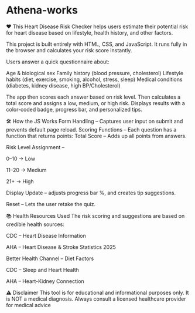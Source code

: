 # Athena-works

❤️ This Heart Disease Risk Checker helps users estimate their potential risk for heart disease based on lifestyle, health history, and other factors.

This project is built entirely with HTML, CSS, and JavaScript. It runs fully in the browser and calculates your risk score instantly.



Users answer a quick questionnaire about:

Age & biological sex
Family history (blood pressure, cholesterol)
Lifestyle habits (diet, exercise, smoking, alcohol, stress, sleep)
Medical conditions (diabetes, kidney disease, high BP/Cholesterol)

The app then scores each answer based on risk level.
 Then calculates a total score and assigns a low, medium, or high risk.
Displays results with a color-coded badge, progress bar, and personalized tips.

🛠 How the JS Works
Form Handling – Captures user input on submit and prevents default page reload.
Scoring Functions – Each question has a function that returns points:
Total Score – Adds up all points from answers.

Risk Level Assignment –

0–10 → Low

11–20 → Medium

21+ → High

Display Update – adjusts progress bar %, and creates tip suggestions.

Reset – Lets the user retake the quiz.


📚 Health Resources Used
The risk scoring and suggestions are based on credible health sources:

CDC – Heart Disease Information

AHA – Heart Disease & Stroke Statistics 2025

Better Health Channel – Diet Factors

CDC – Sleep and Heart Health

AHA – Heart-Kidney Connection

⚠️ Disclaimer
This tool is for educational and informational purposes only.
It is NOT a medical diagnosis.
Always consult a licensed healthcare provider for medical advice
